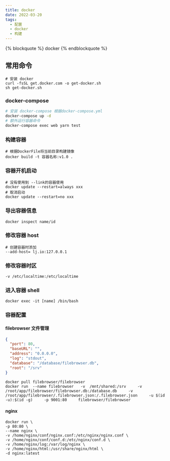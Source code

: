 ```yaml
---
title: docker
date: 2022-03-20
tags:
  - 配置
  - docker
  - 构建
---
```


{% blockquote %} docker {% endblockquote %}

<!--more-->

## 常用命令

```shell
# 安装 docker
curl -fsSL get.docker.com -o get-docker.sh
sh get-docker.sh

```

### docker-compose

```sh
# 安装 docker-compose 根据docker-compose.yml
docker-compose up -d
# 额外运行容器命令
docker-compose exec web yarn test
```

### 构建容器

```shell
# 根据DockerFile将当前目录构建镜像
docker build -t 容器名称:v1.0 .
```

### 容器开机启动

```shell
# 没有使用到 --link的容器使用
docker update --restart=always xxx
# 取消启动
docker update --restart=no xxx
```

### 导出容器信息

```shell
docker inspect name/id
```

### 修改容器 host

```shell
# 创建容器时添加
--add-host= lj.io:127.0.0.1
```

### 修改容器时区

```shell
-v /etc/localtime:/etc/localtime
```

### 进入容器 shell

```shell
docker exec -it [name] /bin/bash
```

### 容器配置

#### filebrowser 文件管理

```json
{
  "port": 80,
  "baseURL": "",
  "address": "0.0.0.0",
  "log": "stdout",
  "database": "/database/filebrowser.db",
  "root": "/srv"
}
```

```shell
docker pull filebrowser/filebrowser
docker run  --name filebrowser   -v  /mnt/shared:/srv     -v /root/app/filebrowser/filebrowser.db:/database.db     -v /root/app/filebrowser/.filebrowser.json:/.filebrowser.json     -u $(id -u):$(id -g)     -p 9001:80     filebrowser/filebrowser
```

#### nginx

```shell
docker run \
-p 80:80 \
--name nginx \
-v /home/nginx/conf/nginx.conf:/etc/nginx/nginx.conf \
-v /home/nginx/conf/conf.d:/etc/nginx/conf.d \
-v /home/nginx/log:/var/log/nginx \
-v /home/nginx/html:/usr/share/nginx/html \
-d nginx:latest
```
